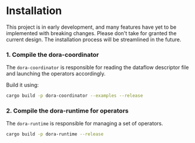 # Installation

This project is in early development, and many features have yet to be implemented with breaking changes. Please don't take for granted the current design. The installation process will be streamlined in the future.

### 1. Compile the dora-coordinator

The `dora-coordinator` is responsible for reading the dataflow descriptor file and launching the operators accordingly. 

Build it using:
```bash
cargo build -p dora-coordinator --examples --release
```

### 2. Compile the dora-runtime for operators

The `dora-runtime` is responsible for managing a set of operators. 
```bash
cargo build -p dora-runtime --release
```
